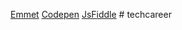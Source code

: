[Emmet](https://emmet.io/)
[Codepen](https://emmet.io/)
[JsFiddle](https://jsfiddle.net/)
#   t e c h c a r e e r  
 